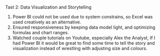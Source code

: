 Tast 2: Data Visualization and Storytelling

1. Power BI could not be used due to system constrains, so Excel was used creatively as an alternative.
2. Ensured responsiveness by keeping data model light, and optimizing formulas and chart ranges.
3. Watched couple tutorials on Youtube, especially Alex the Analyst, If I had Power BI it would be great to find some time to tell the story and visualization instead of wrestling with adjusting size and colours.
